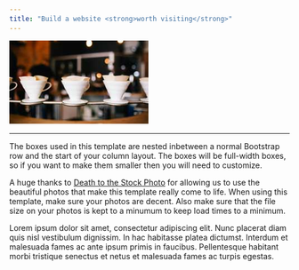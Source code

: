 ```yaml
---
title: "Build a website <strong>worth visiting</strong>"
---
```

<img class="img-responsive img-border img-left" src="img/intro-pic.jpg" alt="">
<hr class="visible-xs">

The boxes used in this template are nested inbetween a normal Bootstrap row and the start of your column layout. The boxes will be full-width boxes, so if you want to make them smaller then you will need to customize.

A huge thanks to <a href="http://join.deathtothestockphoto.com/" target="_blank">Death to the Stock Photo</a> for allowing us to use the beautiful photos that make this template really come to life. When using this template, make sure your photos are decent. Also make sure that the file size on your photos is kept to a minumum to keep load times to a minimum.

Lorem ipsum dolor sit amet, consectetur adipiscing elit. Nunc placerat diam quis nisl vestibulum dignissim. In hac habitasse platea dictumst. Interdum et malesuada fames ac ante ipsum primis in faucibus. Pellentesque habitant morbi tristique senectus et netus et malesuada fames ac turpis egestas.
